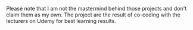 Please note that I am not the mastermind behind those projects and don't claim them as my own. The project are the result of co-coding with the lecturers on Udemy for best learning results. 
